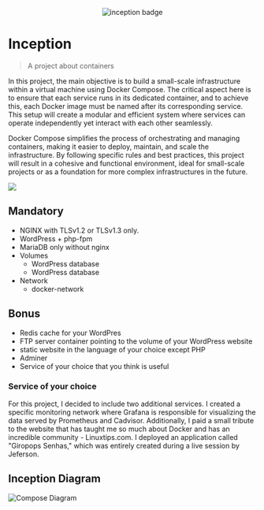 <div align="center">

![inception badge](https://github.com/byaliego/42-project-badges/blob/main/badges/inceptionm.png)

</div>

# Inception
> A project about containers

In this project, the main objective is to build a small-scale infrastructure within a virtual machine using Docker Compose. The critical aspect here is to ensure that each service runs in its dedicated container, and to achieve this, each Docker image must be named after its corresponding service. This setup will create a modular and efficient system where services can operate independently yet interact with each other seamlessly.

Docker Compose simplifies the process of orchestrating and managing containers, making it easier to deploy, maintain, and scale the infrastructure. By following specific rules and best practices, this project will result in a cohesive and functional environment, ideal for small-scale projects or as a foundation for more complex infrastructures in the future.

![](header.png)

## Mandatory

* NGINX with TLSv1.2 or TLSv1.3 only.
* WordPress + php-fpm
* MariaDB only without nginx
* Volumes
    * WordPress database
	* WordPress database
* Network
    * docker-network


## Bonus

* Redis cache for your WordPres
* FTP server container pointing to the volume of your WordPress website
* static website in the language of your choice except PHP
* Adminer
* Service of your choice that you think is useful

### Service of your choice

For this project, I decided to include two additional services. I created a specific monitoring network where Grafana is responsible for visualizing the data served by Prometheus and Cadvisor. Additionally, I paid a small tribute to the website that has taught me so much about Docker and has an incredible community - Linuxtips.com. I deployed an application called "Giropops Senhas," which was entirely created during a live session by Jeferson.

## Inception Diagram

![Compose Diagram](https://raw.github.com/dvargas1/inception/master/docker-compose.png)
